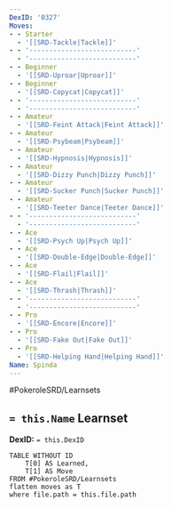 ```yaml
---
DexID: '0327'
Moves:
- - Starter
  - '[[SRD-Tackle|Tackle]]'
- - '---------------------------'
  - '---------------------------'
- - Beginner
  - '[[SRD-Uproar|Uproar]]'
- - Beginner
  - '[[SRD-Copycat|Copycat]]'
- - '---------------------------'
  - '---------------------------'
- - Amateur
  - '[[SRD-Feint Attack|Feint Attack]]'
- - Amateur
  - '[[SRD-Psybeam|Psybeam]]'
- - Amateur
  - '[[SRD-Hypnosis|Hypnosis]]'
- - Amateur
  - '[[SRD-Dizzy Punch|Dizzy Punch]]'
- - Amateur
  - '[[SRD-Sucker Punch|Sucker Punch]]'
- - Amateur
  - '[[SRD-Teeter Dance|Teeter Dance]]'
- - '---------------------------'
  - '---------------------------'
- - Ace
  - '[[SRD-Psych Up|Psych Up]]'
- - Ace
  - '[[SRD-Double-Edge|Double-Edge]]'
- - Ace
  - '[[SRD-Flail|Flail]]'
- - Ace
  - '[[SRD-Thrash|Thrash]]'
- - '---------------------------'
  - '---------------------------'
- - Pro
  - '[[SRD-Encore|Encore]]'
- - Pro
  - '[[SRD-Fake Out|Fake Out]]'
- - Pro
  - '[[SRD-Helping Hand|Helping Hand]]'
Name: Spinda
---
```


#PokeroleSRD/Learnsets

## `= this.Name` Learnset

**DexID:** `= this.DexID`

```dataview
TABLE WITHOUT ID
    T[0] AS Learned,
    T[1] AS Move
FROM #PokeroleSRD/Learnsets
flatten moves as T
where file.path = this.file.path
```
